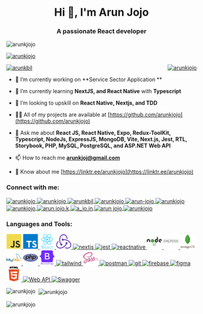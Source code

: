 <h1 align="center">Hi 👋, I'm Arun Jojo</h1>
<h3 align="center">A passionate React developer</h3>

<p align="left"> <img src="https://komarev.com/ghpvc/?username=arunkjojo&label=Profile%20views&color=0e75b6&style=flat" alt="arunkjojo" /> </p>

<p align="left"> <a href="https://github.com/ryo-ma/github-profile-trophy"><img src="https://github-profile-trophy.vercel.app/?username=arunkjojo" alt="arunkjojo" /></a> </p>

<p style="display: flex; justify-content: space-between; align-items: center;"> 
  <a href="https://twitter.com/arunkbil" target="blank"><img src="https://img.shields.io/twitter/follow/arunkbil?logo=twitter&style=for-the-badge" alt="arunkbil" /></a>  
  <a href="https://www.linkedin.com/in/arunkjojo/" target="blank"><img src="https://img.shields.io/badge/LinkedIn-Follow-blue?style=for-the-badge&logo=linkedin" alt="arunkjojo" /></a> 
</p>

- 🔭 I’m currently working on **Service Sector Application **

- 🌱 I’m currently learning **NextJS, and React Native** with **Typescript**

- 👯 I’m looking to upskill on **React Native, Nextjs, and TDD**

- 👨‍💻 All of my projects are available at [https://github.com/arunkjojo](https://github.com/arunkjojo)

- 💬 Ask me about **React JS, React Native, Expo, Redux-ToolKit, Typescript, NodeJs, ExpressJS, MongoDB, Vite, Next.js, Jest, RTL, Storybook, PHP, MySQL, PostgreSQL, and ASP.NET Web API**

- 📫 How to reach me **arunkjoj@gmail.com**

- 📄 Know about me [https://linktr.ee/arunkjojo](https://linktr.ee/arunkjojo)
  <!--(https://docs.google.com/document/d/e/2PACX-1vQ0ECYPpW9ZclslOGgbVm9_sR1QdpIgjWdwgMCZYnQTn7Bg1XFaCfavaCzwEJyFnq5T2H9tksaYc3Zb/pub)-->

<h3 align="left">Connect with me:</h3>

<p align="left"> 
  <a href="https://codepen.io/arunkjojo" target="blank">
    <img align="center" src="https://raw.githubusercontent.com/rahuldkjain/github-profile-readme-generator/master/src/images/icons/Social/codepen.svg" alt="arunkjojo" height="30" width="40" />
  </a> 
  <a href="https://dev.to/arunkjojo" target="blank">
    <img align="center" src="https://raw.githubusercontent.com/rahuldkjain/github-profile-readme-generator/master/src/images/icons/Social/devto.svg" alt="arunkjojo" height="30" width="40" />
  </a> 
  <a href="https://twitter.com/arunkbil" target="blank">
    <img align="center" src="https://raw.githubusercontent.com/rahuldkjain/github-profile-readme-generator/master/src/images/icons/Social/twitter.svg" alt="arunkbil" height="30" width="40" />
  </a> 
  <a href="https://linkedin.com/in/arunkjojo" target="blank">
    <img align="center" src="https://raw.githubusercontent.com/rahuldkjain/github-profile-readme-generator/master/src/images/icons/Social/linked-in-alt.svg" alt="arunkjojo" height="30" width="40" />
  </a> 
  <a href=https://stackoverflow.com/users/19153971/arun-jojo" target="blank">
    <img align="center" src="https://raw.githubusercontent.com/rahuldkjain/github-profile-readme-generator/master/src/images/icons/Social/stack-overflow.svg" alt="arun-jojo" height="30" width="40" />
  </a> 
  <a href="https://codesandbox.com/arunkjojo" target="blank">
    <img align="center" src="https://raw.githubusercontent.com/rahuldkjain/github-profile-readme-generator/master/src/images/icons/Social/codesandbox.svg" alt="arunkjojo" height="30" width="40" />
  </a> 
  
  <a href="https://linktr.ee/arunkjojo" target="blank">
    <img align="center" src="https://logowik.com/content/uploads/images/linktree-new-2022-favicon8503.logowik.com.webp" alt="arunkjojo" height="30" width="40" />
  </a> 
  
  <a href="https://fb.com/arun.jojo.k" target="blank">
    <img align="center" src="https://raw.githubusercontent.com/rahuldkjain/github-profile-readme-generator/master/src/images/icons/Social/facebook.svg" alt="arun.jojo.k" height="30" width="40" />
  </a> 
  <a href="https://instagram.com/arun_kjojo" target="blank">
    <img align="center" src="https://raw.githubusercontent.com/rahuldkjain/github-profile-readme-generator/master/src/images/icons/Social/instagram.svg" alt="a_jo.in" height="30" width="40" />
  </a> 
  <a href="https://www.youtube.com/@arun_kjojo" target="blank">
    <img align="center" src="https://raw.githubusercontent.com/rahuldkjain/github-profile-readme-generator/master/src/images/icons/Social/youtube.svg" alt="arun jojo" height="30" width="40" />
  </a> 
  <a href="https://www.codechef.com/users/arunkjojo" target="blank">
    <img align="center" src="https://cdn.jsdelivr.net/npm/simple-icons@3.1.0/icons/codechef.svg" alt="arunkjojo" height="30" width="40" />
  </a> 
</p>

<h3 align="left">Languages and Tools:</h3>
<p align="left">
  <a
    href="https://developer.mozilla.org/en-US/docs/Web/JavaScript"
    target="_blank"
    rel="no-referrer"
  >
    <img
      src="https://raw.githubusercontent.com/devicons/devicon/master/icons/javascript/javascript-original.svg"
      alt="javascript"
      width="40"
      height="40"
    />
  </a>
  <a href="https://www.typescriptlang.org/" target="_blank" rel="noreferrer">
    <img
      src="https://raw.githubusercontent.com/devicons/devicon/master/icons/typescript/typescript-original.svg"
      alt="typescript"
      width="40"
      height="40"
    />
  </a>
  <a href="https://reactjs.org/" target="_blank" rel="noreferrer">
    <img
      src="https://raw.githubusercontent.com/devicons/devicon/master/icons/react/react-original-wordmark.svg"
      alt="react"
      width="40"
      height="40"
    />
  </a>
  <a href="https://redux.js.org" target="_blank" rel="noreferrer">
    <img
      src="https://raw.githubusercontent.com/devicons/devicon/master/icons/redux/redux-original.svg"
      alt="redux"
      width="40"
      height="40"
    />
  </a>
  <a href="https://nextjs.org/" target="_blank" rel="noreferrer">
    <img
      src="https://cdn.worldvectorlogo.com/logos/nextjs-2.svg"
      alt="nextjs"
      width="40"
      height="40"
    />
  </a>
  <a href="https://jestjs.io" target="_blank" rel="noreferrer">
    <img
      src="https://www.vectorlogo.zone/logos/jestjsio/jestjsio-icon.svg"
      alt="jest"
      width="40"
      height="40"
    />
  </a>
  <a href="https://reactnative.dev/" target="_blank" rel="noreferrer">
    <img
      src="https://reactnative.dev/img/header_logo.svg"
      alt="reactnative"
      width="40"
      height="40"
    />
  </a>
  <a href="https://nodejs.org" target="_blank" rel="noreferrer">
    <img
      src="https://raw.githubusercontent.com/devicons/devicon/master/icons/nodejs/nodejs-original-wordmark.svg"
      alt="nodejs"
      width="40"
      height="40"
    />
  </a>
  <a href="https://expressjs.com" target="_blank" rel="noreferrer">
    <img
      src="https://raw.githubusercontent.com/devicons/devicon/master/icons/express/express-original-wordmark.svg"
      alt="express"
      width="40"
      height="40"
    />
  </a>
  <a href="https://www.mongodb.com/" target="_blank" rel="noreferrer">
    <img
      src="https://raw.githubusercontent.com/devicons/devicon/master/icons/mongodb/mongodb-original-wordmark.svg"
      alt="mongodb"
      width="40"
      height="40"
    />
  </a>
  <!-- <a href="https://graphql.org" target="_blank" rel="noreferrer">
    <img
      src="https://www.vectorlogo.zone/logos/graphql/graphql-icon.svg"
      alt="graphql"
      width="40"
      height="40"
    />
  </a> -->
  <a href="https://www.mysql.com/" target="_blank" rel="noreferrer">
    <img
      src="https://raw.githubusercontent.com/devicons/devicon/master/icons/mysql/mysql-original-wordmark.svg"
      alt="mysql"
      width="40"
      height="40"
    />
  </a>
  <a href="https://www.php.net" target="_blank" rel="noreferrer">
    <img
      src="https://raw.githubusercontent.com/devicons/devicon/master/icons/php/php-original.svg"
      alt="php"
      width="40"
      height="40"
    />
  </a>
  <!-- <a href="https://ionicframework.com" target="_blank" rel="noreferrer">
    <img
      src="https://upload.wikimedia.org/wikipedia/commons/d/d1/Ionic_Logo.svg"
      alt="ionic"
      width="40"
      height="40"
    />
  </a> -->
  <a href="https://getbootstrap.com" target="_blank" rel="noreferrer">
    <img
      src="https://raw.githubusercontent.com/devicons/devicon/master/icons/bootstrap/bootstrap-plain-wordmark.svg"
      alt="bootstrap"
      width="40"
      height="40"
    />
  </a>
  <a href="https://tailwindcss.com/" target="_blank" rel="noreferrer">
    <img
      src="https://www.vectorlogo.zone/logos/tailwindcss/tailwindcss-icon.svg"
      alt="tailwind"
      width="40"
      height="40"
    />
  </a>
  <a href="https://sass-lang.com" target="_blank" rel="noreferrer">
    <img
      src="https://raw.githubusercontent.com/devicons/devicon/master/icons/sass/sass-original.svg"
      alt="sass"
      width="40"
      height="40"
    />
  </a>
  <!-- <a href="https://dart.dev" target="_blank" rel="noreferrer">
    <img
      src="https://www.vectorlogo.zone/logos/dartlang/dartlang-icon.svg"
      alt="dart"
      width="40"
      height="40"
    />
  </a>
  <a href="https://flutter.dev" target="_blank" rel="noreferrer">
    <img
      src="https://www.vectorlogo.zone/logos/flutterio/flutterio-icon.svg"
      alt="flutter"
      width="40"
      height="40"
    />
  </a> -->
  <!-- <a href="https://www.w3schools.com/cs/" target="_blank" rel="noreferrer">
    <img
      src="https://raw.githubusercontent.com/devicons/devicon/master/icons/csharp/csharp-original.svg"
      alt="csharp"
      width="40"
      height="40"
    />
  </a> -->
  <a href="https://postman.com" target="_blank" rel="noreferrer">
    <img
      src="https://www.vectorlogo.zone/logos/getpostman/getpostman-icon.svg"
      alt="postman"
      width="40"
      height="40"
    />
  </a>
  <a href="https://git-scm.com/" target="_blank" rel="noreferrer">
    <img
      src="https://www.vectorlogo.zone/logos/git-scm/git-scm-icon.svg"
      alt="git"
      width="40"
      height="40"
    />
  </a>
  <!-- <a href="https://gulpjs.com" target="_blank" rel="noreferrer">
    <img
      src="https://raw.githubusercontent.com/devicons/devicon/master/icons/gulp/gulp-plain.svg"
      alt="gulp"
      width="40"
      height="40"
    />
  </a> -->
  <a href="https://firebase.google.com/" target="_blank" rel="noreferrer">
    <img
      src="https://www.vectorlogo.zone/logos/firebase/firebase-icon.svg"
      alt="firebase"
      width="40"
      height="40"
    />
  </a>
  <a href="https://www.figma.com/" target="_blank" rel="noreferrer">
    <img
      src="https://www.vectorlogo.zone/logos/figma/figma-icon.svg"
      alt="figma"
      width="40"
      height="40"
    />
  </a>
  <a href="https://www.w3.org/html/" target="_blank" rel="noreferrer">
    <img
      src="https://raw.githubusercontent.com/devicons/devicon/master/icons/html5/html5-original-wordmark.svg"
      alt="html5"
      width="40"
      height="40"
    />
  </a>
  
  <a href="https://www.w3.org/html/" target="_blank" rel="noreferrer">
    <img
      src="https://www.scholarhat.com/images/technologies/webapi.png"
      alt="Web API"
      width="40"
      height="40"
    />
  </a>
  <a href="https://www.w3.org/html/" target="_blank" rel="noreferrer">
    <img
      src="https://www.scholarhat.com/images/technologies/swagger.png"
      alt="Swagger"
      width="40"
      height="40"
    />
  </a>
</p>

<p>
  <img
    align="left"
    src="https://github-readme-stats.vercel.app/api/top-langs?username=arunkjojo&show_icons=true&locale=en&layout=compact"
    alt="arunkjojo"
  />
</p>

<p>
  &nbsp;
  <img
    align="center"
    src="https://github-readme-stats.vercel.app/api?username=arunkjojo&show_icons=true&locale=en"
    alt="arunkjojo"
  />
</p>

<p>
  <img
    align="center"
    src="https://github-readme-streak-stats.herokuapp.com/?user=arunkjojo&"
    alt="arunkjojo"
  />
</p>
